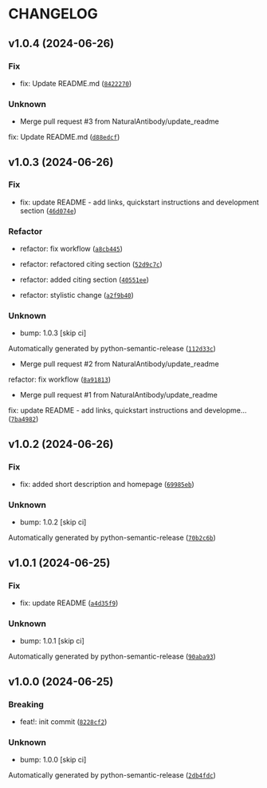 # CHANGELOG



## v1.0.4 (2024-06-26)

### Fix

* fix: Update README.md ([`8422270`](https://github.com/NaturalAntibody/riot_na/commit/84222708f7fb1c06cd74d15fb1b057d617242e2d))

### Unknown

* Merge pull request #3 from NaturalAntibody/update_readme

fix: Update README.md ([`d88edcf`](https://github.com/NaturalAntibody/riot_na/commit/d88edcf143aad49d0b5a0087788d936ae1128524))


## v1.0.3 (2024-06-26)

### Fix

* fix: update README - add links, quickstart instructions and development section ([`46d074e`](https://github.com/NaturalAntibody/riot_na/commit/46d074eac245ef67f3e6ce4c607b90fe94a6c907))

### Refactor

* refactor: fix workflow ([`a8cb445`](https://github.com/NaturalAntibody/riot_na/commit/a8cb4459f9151e98b7d203e0c94ba607d0b58feb))

* refactor: refactored citing section ([`52d9c7c`](https://github.com/NaturalAntibody/riot_na/commit/52d9c7c1d6526c9458089ae27184df78867f0591))

* refactor: added citing section ([`40551ee`](https://github.com/NaturalAntibody/riot_na/commit/40551eef5844eaf40587dadabaff0751441ca1e8))

* refactor: stylistic change ([`a2f9b40`](https://github.com/NaturalAntibody/riot_na/commit/a2f9b403e3d788f368d85ac85e4f742719281798))

### Unknown

* bump: 1.0.3 [skip ci]

Automatically generated by python-semantic-release ([`112d33c`](https://github.com/NaturalAntibody/riot_na/commit/112d33c72217d648dc353098f8cf71949d27b2a5))

* Merge pull request #2 from NaturalAntibody/update_readme

refactor: fix workflow ([`8a91813`](https://github.com/NaturalAntibody/riot_na/commit/8a9181314813f244453b65cdae762b896ac7d625))

* Merge pull request #1 from NaturalAntibody/update_readme

fix: update README - add links, quickstart instructions and developme… ([`7ba4982`](https://github.com/NaturalAntibody/riot_na/commit/7ba4982f8088101c561407f20e950e56a2033b33))


## v1.0.2 (2024-06-26)

### Fix

* fix: added short description and homepage ([`69985eb`](https://github.com/NaturalAntibody/riot_na/commit/69985eb3c6f26e98367636826929a725899c443b))

### Unknown

* bump: 1.0.2 [skip ci]

Automatically generated by python-semantic-release ([`70b2c6b`](https://github.com/NaturalAntibody/riot_na/commit/70b2c6bb03bcda57944b0fbfdcd117d6dafd773e))


## v1.0.1 (2024-06-25)

### Fix

* fix: update README ([`a4d35f9`](https://github.com/NaturalAntibody/riot_na/commit/a4d35f9254c1f5edc911cd4489de326cfda5305b))

### Unknown

* bump: 1.0.1 [skip ci]

Automatically generated by python-semantic-release ([`90aba93`](https://github.com/NaturalAntibody/riot_na/commit/90aba93e8f21c8bc84f15bbf3f42e92aba2a414a))


## v1.0.0 (2024-06-25)

### Breaking

* feat!: init commit ([`8228cf2`](https://github.com/NaturalAntibody/riot_na/commit/8228cf2144a8a348c35c437121954c4797569f2d))

### Unknown

* bump: 1.0.0 [skip ci]

Automatically generated by python-semantic-release ([`2db4fdc`](https://github.com/NaturalAntibody/riot_na/commit/2db4fdc3545e8e1a940f04deda11ad2a7f2926e7))
